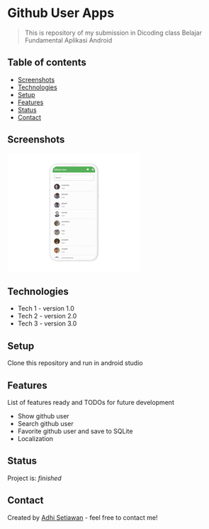 # Github User Apps
> This is repository of my submission in Dicoding class Belajar Fundamental Aplikasi Android

## Table of contents
* [Screenshots](#screenshots)
* [Technologies](#technologies)
* [Setup](#setup)
* [Features](#features)
* [Status](#status)
* [Contact](#contact)

## Screenshots
![Example screenshot](./Homes.png)

## Technologies
* Tech 1 - version 1.0
* Tech 2 - version 2.0
* Tech 3 - version 3.0

## Setup
Clone this repository and run in android studio

## Features
List of features ready and TODOs for future development
* Show github user
* Search github user
* Favorite github user and save to SQLite
* Localization

## Status
Project is: _finished_

## Contact
Created by [Adhi Setiawan](https://wwww.linkedin.com/in/adhiisetiawan) - feel free to contact me!

